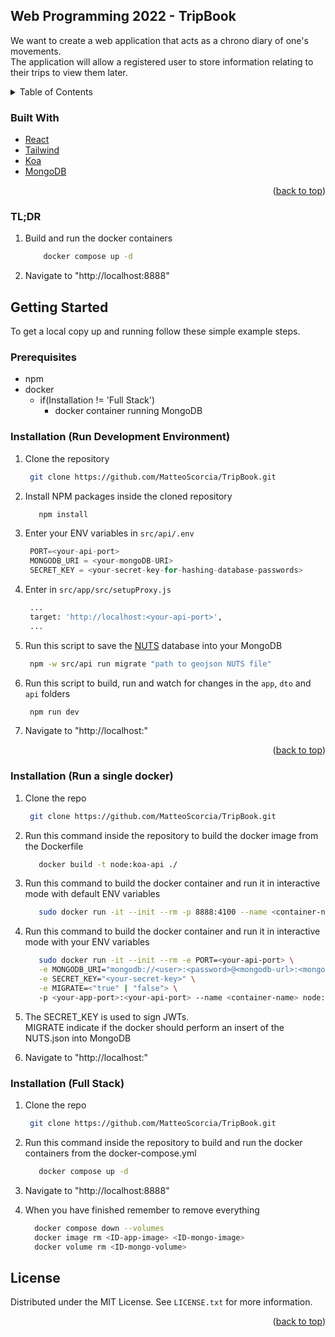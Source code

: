<div id="top"></div>

<div id="about-the-project"></div>

<!-- ABOUT THE PROJECT -->

## Web Programming 2022 - TripBook

We want to create a web application that acts as a chrono diary of one's movements.
<br>
The application will allow a registered user to store information relating to their trips to view them later.

<!-- TABLE OF CONTENTS -->
<details>
  <summary>Table of Contents</summary>
  <ol>
    <li>
      <a href="#about-the-project">About The Project</a>
      <ul>
        <li><a href="#built-with">Built With</a></li>
      </ul>
    </li>
    <li>
      <a href="#getting-started">Getting Started</a>
      <ul>
        <li><a href="#prerequisites">Prerequisites</a></li>
        <li><a href="#installation-dev">Installation (dev)</a></li>
        <li><a href="#installation-prod">Installation (prod)</a></li>
        <li><a href="#installation-full">Installation (full-stack)</a></li>
      </ul>
    </li>
    <li><a href="#license">License</a></li>
  </ol>
</details>

<div id="built-with"></div>

### Built With

-   [React](https://reactjs.org/)
-   [Tailwind](https://tailwindcss.com/)
-   [Koa](https://koajs.com/)
-   [MongoDB](https://mongodb.com/)

<p align="right">(<a href="#top">back to top</a>)</p>

### TL;DR
1. Build and run the docker containers
   ```sh
       docker compose up -d
   ```
2. Navigate to "http://localhost:8888"

<div id="getting-started"></div>

<!-- GETTING STARTED -->

## Getting Started

To get a local copy up and running follow these simple example steps.

<div id="prerequisites"></div>

### Prerequisites

-   npm
-   docker
    -   if(Installation != 'Full Stack')
        -   docker container running MongoDB

<div id="installation-dev"></div>

### Installation (Run Development Environment)

1. Clone the repository
    ```sh
     git clone https://github.com/MatteoScorcia/TripBook.git
    ```
2. Install NPM packages inside the cloned repository
    ```sh
       npm install
    ```
3. Enter your ENV variables in `src/api/.env`

    ```js
     PORT=<your-api-port>
     MONGODB_URI = <your-mongoDB-URI>
     SECRET_KEY = <your-secret-key-for-hashing-database-passwords>
    ```

4. Enter <your-api-port> in `src/app/src/setupProxy.js`
    ```sh
     ...
     target: 'http://localhost:<your-api-port>',
     ...
    ```
5. Run this script to save the [NUTS](https://ec.europa.eu/eurostat/web/nuts/background) database into your MongoDB

    ```sh
     npm -w src/api run migrate "path to geojson NUTS file"
    ```

6. Run this script to build, run and watch for changes in the `app`, `dto` and `api` folders
    ```sh
     npm run dev
    ```
7. Navigate to "http://localhost:<your-app-port>"

<p align="right">(<a href="#top">back to top</a>)</p>

<div id="installation-prod"></div>

### Installation (Run a single docker)

1. Clone the repo

    ```sh
     git clone https://github.com/MatteoScorcia/TripBook.git
    ```

2. Run this command inside the repository to build the docker image from the Dockerfile

    ```sh
       docker build -t node:koa-api ./
    ```

3. Run this command to build the docker container and run it in interactive mode with default ENV variables
    ```sh
       sudo docker run -it --init --rm -p 8888:4100 --name <container-name> node:koa-api
    ```
4. Run this command to build the docker container and run it in interactive mode with your ENV variables

    ```sh
       sudo docker run -it --init --rm -e PORT=<your-api-port> \
       -e MONGODB_URI="mongodb://<user>:<password>@<mongodb-url>:<mongodb-port>/<optional-db-name>" \
       -e SECRET_KEY="<your-secret-key>" \
       -e MIGRATE=<"true" | "false"> \
       -p <your-app-port>:<your-api-port> --name <container-name> node:koa-api
    ```

5. The SECRET_KEY is used to sign JWTs.
   <br>
   MIGRATE indicate if the docker should perform an insert of the NUTS.json into MongoDB

6. Navigate to "http://localhost:<your-app-port>"

<div id="installation-full"></div>

### Installation (Full Stack)

1. Clone the repo

    ```sh
     git clone https://github.com/MatteoScorcia/TripBook.git
    ```

2. Run this command inside the repository to build and run the docker containers from the docker-compose.yml

    ```sh
       docker compose up -d
    ```

3. Navigate to "http://localhost:8888"

4. When you have finished remember to remove everything
    ```sh
      docker compose down --volumes
      docker image rm <ID-app-image> <ID-mongo-image>
      docker volume rm <ID-mongo-volume>
    ```

<div id="license"></div>

<!-- LICENSE -->

## License

Distributed under the MIT License. See `LICENSE.txt` for more information.

<p align="right">(<a href="#top">back to top</a>)</p>
